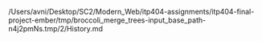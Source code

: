 /Users/avni/Desktop/SC2/Modern_Web/itp404-assignments/itp404-final-project-ember/tmp/broccoli_merge_trees-input_base_path-n4j2pmNs.tmp/2/History.md